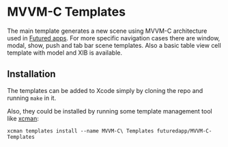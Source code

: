 # MVVM-C Templates

The main template generates a new scene using MVVM-C architecture used in [Futured apps](https://futured.app). For more specific navigation cases there are window, modal, show, push and tab bar scene templates. Also a basic table view cell template with model and XIB is available.

## Installation

The templates can be added to Xcode simply by cloning the repo and running `make` in it.

Also, they could be installed by running some template management tool like [xcman](https://github.com/josefdolezal/xcman):

```
xcman templates install --name MVVM-C\ Templates futuredapp/MVVM-C-Templates
```

